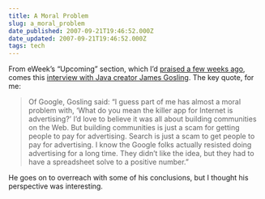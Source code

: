 ```yaml
---
title: A Moral Problem
slug: a_moral_problem
date_published: 2007-09-21T19:46:52.000Z
date_updated: 2007-09-21T19:46:52.000Z
tags: tech
---
```


From eWeek’s “Upcoming” section, which I’d [praised a few weeks ago](http://www.dashes.com/anil/2007/08/evanescence-of-the-treekillers.html), comes this [interview with Java creator James Gosling](http://www.eweek.com/article2/0,1759,2183774,00.asp). The key quote, for me:

> Of Google, Gosling said: “I guess part of me has almost a moral problem with, ‘What do you mean the killer app for Internet is advertising?’ I’d love to believe it was all about building communities on the Web. But building communities is just a scam for getting people to pay for advertising. Search is just a scam to get people to pay for advertising. I know the Google folks actually resisted doing advertising for a long time. They didn’t like the idea, but they had to have a spreadsheet solve to a positive number.”

He goes on to overreach with some of his conclusions, but I thought his perspective was interesting.
